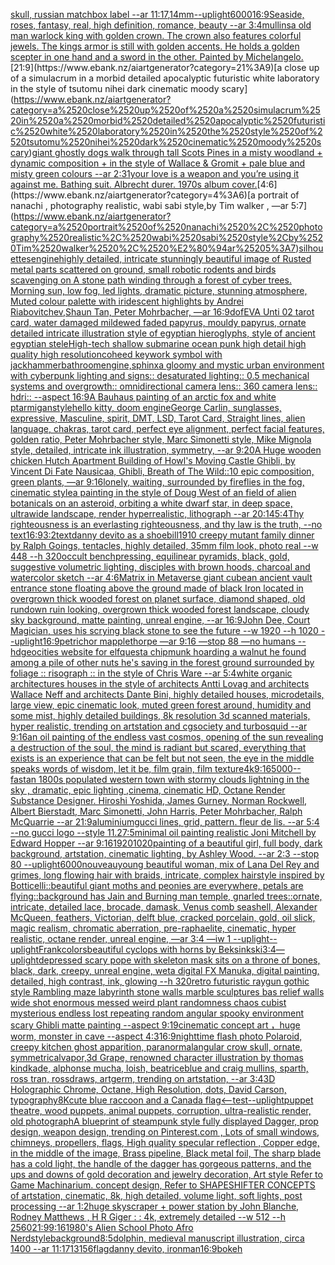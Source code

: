 [skull, russian matchbox label --ar 11:17](https://www.ebank.nz/aiartgenerator?category=skull%2C%2520russian%2520matchbox%2520label%2520--ar%252011%3A17)[,14mm](https://www.ebank.nz/aiartgenerator?category=%2C14mm)[--uplight](https://www.ebank.nz/aiartgenerator?category=--uplight)[6000](https://www.ebank.nz/aiartgenerator?category=6000)[16:9](https://www.ebank.nz/aiartgenerator?category=16%3A9)[Seaside, roses, fantasy, real, high definition, romance, beauty --ar 3:4](https://www.ebank.nz/aiartgenerator?category=Seaside%2C%2520roses%2C%2520fantasy%2C%2520real%2C%2520high%2520definition%2C%2520romance%2C%2520beauty%2520--ar%25203%3A4)[mullins](https://www.ebank.nz/aiartgenerator?category=mullins)[a old man warlock king with golden crown. The crown also features colorful jewels. The kings armor is still with golden accents. He holds a golden scepter in one hand and a sword in the other. Painted by Michelangelo.](https://www.ebank.nz/aiartgenerator?category=a%2520old%2520man%2520warlock%2520king%2520with%2520golden%2520crown.%2520The%2520crown%2520also%2520features%2520colorful%2520jewels.%2520The%2520kings%2520armor%2520is%2520still%2520with%2520golden%2520accents.%2520He%2520holds%2520a%2520golden%2520scepter%2520in%2520one%2520hand%2520and%2520a%2520sword%2520in%2520the%2520other.%2520Painted%2520by%2520Michelangelo.)[21:9](https://www.ebank.nz/aiartgenerator?category=21%3A9)[a close up of a simulacrum in a morbid detailed apocalyptic futuristic white laboratory in the style of tsutomu nihei dark cinematic moody scary](https://www.ebank.nz/aiartgenerator?category=a%2520close%2520up%2520of%2520a%2520simulacrum%2520in%2520a%2520morbid%2520detailed%2520apocalyptic%2520futuristic%2520white%2520laboratory%2520in%2520the%2520style%2520of%2520tsutomu%2520nihei%2520dark%2520cinematic%2520moody%2520scary)[giant ghostly dogs walk through tall Scots Pines in a misty woodland + dynamic composition + in the style of Wallace & Gromit + pale blue and misty green colours --ar 2:3](https://www.ebank.nz/aiartgenerator?category=giant%2520ghostly%2520dogs%2520walk%2520through%2520tall%2520Scots%2520Pines%2520in%2520a%2520misty%2520woodland%2520%2B%2520dynamic%2520composition%2520%2B%2520in%2520the%2520style%2520of%2520Wallace%2520%26%2520Gromit%2520%2B%2520pale%2520blue%2520and%2520misty%2520green%2520colours%2520--ar%25202%3A3)[1](https://www.ebank.nz/aiartgenerator?category=1)[your love is a weapon and you’re using it against me. Bathing suit. Albrecht durer. 1970s album cover.](https://www.ebank.nz/aiartgenerator?category=your%2520love%2520is%2520a%2520weapon%2520and%2520you%E2%80%99re%2520using%2520it%2520against%2520me.%2520Bathing%2520suit.%2520Albrecht%2520durer.%25201970s%2520album%2520cover.)[4:6](https://www.ebank.nz/aiartgenerator?category=4%3A6)[a portrait of nanachi , photography realistic, wabi sabi style,by Tim walker , —ar 5:7](https://www.ebank.nz/aiartgenerator?category=a%2520portrait%2520of%2520nanachi%2520%2C%2520photography%2520realistic%2C%2520wabi%2520sabi%2520style%2Cby%2520Tim%2520walker%2520%2C%2520%E2%80%94ar%25205%3A7)[silhouettes](https://www.ebank.nz/aiartgenerator?category=silhouettes)[engine](https://www.ebank.nz/aiartgenerator?category=engine)[highly detailed, intricate stunningly beautiful image of Rusted metal parts scattered on ground, small robotic rodents and birds scavenging on A stone path winding through a forest of cyber trees. Morning sun, low fog, led lights, dramatic picture, stunning atmosphere, Muted colour palette with iridescent highlights by Andrei Riabovitchev,Shaun Tan, Peter Mohrbacher, —ar 16:9](https://www.ebank.nz/aiartgenerator?category=highly%2520detailed%2C%2520intricate%2520stunningly%2520beautiful%2520image%2520of%2520Rusted%2520metal%2520parts%2520scattered%2520on%2520ground%2C%2520small%2520robotic%2520rodents%2520and%2520birds%2520scavenging%2520on%2520A%2520stone%2520path%2520winding%2520through%2520a%2520forest%2520of%2520cyber%2520trees.%2520Morning%2520sun%2C%2520low%2520fog%2C%2520led%2520lights%2C%2520dramatic%2520picture%2C%2520stunning%2520atmosphere%2C%2520Muted%2520colour%2520palette%2520with%2520iridescent%2520highlights%2520by%2520Andrei%2520Riabovitchev%2CShaun%2520Tan%2C%2520Peter%2520Mohrbacher%2C%2520%E2%80%94ar%252016%3A9)[dof](https://www.ebank.nz/aiartgenerator?category=dof)[EVA Unti 02 tarot card, water damaged mildewed faded papyrus, mouldy papyrus, ornate detailed intricate illustration style of egyptian hieroglyphs, style of ancient egyptian stele](https://www.ebank.nz/aiartgenerator?category=EVA%2520Unti%252002%2520tarot%2520card%2C%2520water%2520damaged%2520mildewed%2520faded%2520papyrus%2C%2520mouldy%2520papyrus%2C%2520ornate%2520detailed%2520intricate%2520illustration%2520style%2520of%2520egyptian%2520hieroglyphs%2C%2520style%2520of%2520ancient%2520egyptian%2520stele)[High-tech shallow submarine ocean punk high detail high quality high resolution](https://www.ebank.nz/aiartgenerator?category=High-tech%2520shallow%2520submarine%2520ocean%2520punk%2520high%2520detail%2520high%2520quality%2520high%2520resolution)[coheed keywork symbol with jackhammer](https://www.ebank.nz/aiartgenerator?category=coheed%2520keywork%2520symbol%2520with%2520jackhammer)[bathroom](https://www.ebank.nz/aiartgenerator?category=bathroom)[engine,](https://www.ebank.nz/aiartgenerator?category=engine%2C)[sphinx](https://www.ebank.nz/aiartgenerator?category=sphinx)[a gloomy and mystic urban environment with cyberpunk lighting and signs:: desaturated lighting:: 0.5 mechanical systems and overgrowth:: omnidirectional camera lens:: 360 camera lens:: hdri:: --aspect 16:9](https://www.ebank.nz/aiartgenerator?category=a%2520gloomy%2520and%2520mystic%2520urban%2520environment%2520with%2520cyberpunk%2520lighting%2520and%2520signs%3A%3A%2520desaturated%2520lighting%3A%3A%25200.5%2520mechanical%2520systems%2520and%2520overgrowth%3A%3A%2520omnidirectional%2520camera%2520lens%3A%3A%2520360%2520camera%2520lens%3A%3A%2520hdri%3A%3A%2520--aspect%252016%3A9)[A Bauhaus painting of an arctic fox and white ptarmigan](https://www.ebank.nz/aiartgenerator?category=A%2520Bauhaus%2520painting%2520of%2520an%2520arctic%2520fox%2520and%2520white%2520ptarmigan)[style](https://www.ebank.nz/aiartgenerator?category=style)[hello kitty, doom engine](https://www.ebank.nz/aiartgenerator?category=hello%2520kitty%2C%2520doom%2520engine)[George Carlin, sunglasses, expressive, Masculine, spirit, DMT, LSD, Tarot Card, Straight lines, alien language, chakras, tarot card, perfect eye alignment, perfect facial features, golden ratio, Peter Mohrbacher style, Marc Simonetti style, Mike Mignola style, detailed, intricate ink illustration, symmetry, --ar 9:20](https://www.ebank.nz/aiartgenerator?category=George%2520Carlin%2C%2520sunglasses%2C%2520expressive%2C%2520Masculine%2C%2520spirit%2C%2520DMT%2C%2520LSD%2C%2520Tarot%2520Card%2C%2520Straight%2520lines%2C%2520alien%2520language%2C%2520chakras%2C%2520tarot%2520card%2C%2520perfect%2520eye%2520alignment%2C%2520perfect%2520facial%2520features%2C%2520golden%2520ratio%2C%2520Peter%2520Mohrbacher%2520style%2C%2520Marc%2520Simonetti%2520style%2C%2520Mike%2520Mignola%2520style%2C%2520detailed%2C%2520intricate%2520ink%2520illustration%2C%2520symmetry%2C%2520--ar%25209%3A20)[A Huge wooden chicken Hutch Apartment Building of Howl's Moving Castle Ghibli, by Vincent Di Fate Nausicaa, Ghibli, Breath of The Wild::10 epic composition, green plants, —ar 9:16](https://www.ebank.nz/aiartgenerator?category=A%2520Huge%2520wooden%2520chicken%2520Hutch%2520Apartment%2520Building%2520of%2520Howl%27s%2520Moving%2520Castle%2520Ghibli%2C%2520by%2520Vincent%2520Di%2520Fate%2520Nausicaa%2C%2520Ghibli%2C%2520Breath%2520of%2520The%2520Wild%3A%3A10%2520epic%2520composition%2C%2520green%2520plants%2C%2520%E2%80%94ar%25209%3A16)[lonely, waiting, surrounded by fireflies in the fog, cinematic style](https://www.ebank.nz/aiartgenerator?category=lonely%2C%2520waiting%2C%2520surrounded%2520by%2520fireflies%2520in%2520the%2520fog%2C%2520cinematic%2520style)[a painting in the style of Doug West of an field of alien botanicals on an asteroid, orbiting a white dwarf star, in deep space, ultrawide landscape, render hyperrealistic, lithograph --ar 20:14](https://www.ebank.nz/aiartgenerator?category=a%2520painting%2520in%2520the%2520style%2520of%2520Doug%2520West%2520of%2520an%2520field%2520of%2520alien%2520botanicals%2520on%2520an%2520asteroid%2C%2520orbiting%2520a%2520white%2520dwarf%2520star%2C%2520in%2520deep%2520space%2C%2520ultrawide%2520landscape%2C%2520render%2520hyperrealistic%2C%2520lithograph%2520--ar%252020%3A14)[5:4](https://www.ebank.nz/aiartgenerator?category=5%3A4)[Thy righteousness is an everlasting righteousness, and thy law is the truth, --no text](https://www.ebank.nz/aiartgenerator?category=Thy%2520righteousness%2520is%2520an%2520everlasting%2520righteousness%2C%2520and%2520thy%2520law%2520is%2520the%2520truth%2C%2520--no%2520text)[16:9](https://www.ebank.nz/aiartgenerator?category=16%3A9)[3:2](https://www.ebank.nz/aiartgenerator?category=3%3A2)[text](https://www.ebank.nz/aiartgenerator?category=text)[danny devito as a shoebill](https://www.ebank.nz/aiartgenerator?category=danny%2520devito%2520as%2520a%2520shoebill)[1910 creepy mutant family dinner by Ralph Goings, tentacles, highly detailed, 35mm film look, photo real --w 448 --h 320](https://www.ebank.nz/aiartgenerator?category=1910%2520creepy%2520mutant%2520family%2520dinner%2520by%2520Ralph%2520Goings%2C%2520tentacles%2C%2520highly%2520detailed%2C%252035mm%2520film%2520look%2C%2520photo%2520real%2520--w%2520448%2520--h%2520320)[occult benchpressing, equilinear pyramids, black, gold, suggestive volumetric lighting, disciples with brown hoods, charcoal and watercolor sketch --ar 4:6](https://www.ebank.nz/aiartgenerator?category=occult%2520benchpressing%2C%2520equilinear%2520pyramids%2C%2520black%2C%2520gold%2C%2520suggestive%2520volumetric%2520lighting%2C%2520disciples%2520with%2520brown%2520hoods%2C%2520charcoal%2520and%2520watercolor%2520sketch%2520--ar%25204%3A6)[Matrix in Metaverse giant cube](https://www.ebank.nz/aiartgenerator?category=Matrix%2520in%2520Metaverse%2520giant%2520cube)[an ancient vault entrance stone floating above the ground made of black Iron located in overgrown thick wooded forest on planet surface, diamond shaped, old rundown ruin looking, overgrown thick wooded forest landscape, cloudy sky background, matte painting, unreal engine, --ar 16:9](https://www.ebank.nz/aiartgenerator?category=an%2520ancient%2520vault%2520entrance%2520stone%2520floating%2520above%2520the%2520ground%2520made%2520of%2520black%2520Iron%2520located%2520in%2520overgrown%2520thick%2520wooded%2520forest%2520on%2520planet%2520surface%2C%2520diamond%2520shaped%2C%2520old%2520rundown%2520ruin%2520looking%2C%2520overgrown%2520thick%2520wooded%2520forest%2520landscape%2C%2520cloudy%2520sky%2520background%2C%2520matte%2520painting%2C%2520unreal%2520engine%2C%2520--ar%252016%3A9)[John Dee, Court Magician, uses his scrying black stone to see the future  --w 1920 --h 1020 --uplight](https://www.ebank.nz/aiartgenerator?category=John%2520Dee%2C%2520Court%2520Magician%2C%2520uses%2520his%2520scrying%2520black%2520stone%2520to%2520see%2520the%2520future%2520%2520--w%25201920%2520--h%25201020%2520--uplight)[16:9](https://www.ebank.nz/aiartgenerator?category=16%3A9)[petrichor mapplethorpe —ar 9:16 —stop 88 —no humans --hd](https://www.ebank.nz/aiartgenerator?category=petrichor%2520mapplethorpe%2520%E2%80%94ar%25209%3A16%2520%E2%80%94stop%252088%2520%E2%80%94no%2520humans%2520--hd)[geocities website for elfquest](https://www.ebank.nz/aiartgenerator?category=geocities%2520website%2520for%2520elfquest)[a chipmunk hoarding a walnut he found among a pile of other nuts he's saving in the forest ground surrounded by foliage :: risograph :: in the style of Chris Ware --ar 5:4](https://www.ebank.nz/aiartgenerator?category=a%2520chipmunk%2520hoarding%2520a%2520walnut%2520he%2520found%2520among%2520a%2520pile%2520of%2520other%2520nuts%2520he%27s%2520saving%2520in%2520the%2520forest%2520ground%2520surrounded%2520by%2520foliage%2520%3A%3A%2520risograph%2520%3A%3A%2520in%2520the%2520style%2520of%2520Chris%2520Ware%2520--ar%25205%3A4)[white organic architectures houses in the style of architects Antti Lovag and architects Wallace Neff and architects Dante Bini, highly detailed houses, microdetails, large view, epic cinematic look, muted green forest around, humidity and some mist, highly detailed buildings, 8k resolution 3d scanned materials, hyper realistic, trending on artstation and cgsociety and turbosquid --ar 9:16](https://www.ebank.nz/aiartgenerator?category=white%2520organic%2520architectures%2520houses%2520in%2520the%2520style%2520of%2520architects%2520Antti%2520Lovag%2520and%2520architects%2520Wallace%2520Neff%2520and%2520architects%2520Dante%2520Bini%2C%2520highly%2520detailed%2520houses%2C%2520microdetails%2C%2520large%2520view%2C%2520epic%2520cinematic%2520look%2C%2520muted%2520green%2520forest%2520around%2C%2520humidity%2520and%2520some%2520mist%2C%2520highly%2520detailed%2520buildings%2C%25208k%2520resolution%25203d%2520scanned%2520materials%2C%2520hyper%2520realistic%2C%2520trending%2520on%2520artstation%2520and%2520cgsociety%2520and%2520turbosquid%2520--ar%25209%3A16)[an oil painting of the endless vast cosmos, opening of the sun revealing a destruction of the soul, the mind is radiant but scared, everything that exists is an experience that can be felt but not seen, the eye in the middle speaks words of wisdom, let it be, film grain, film texture](https://www.ebank.nz/aiartgenerator?category=an%2520oil%2520painting%2520of%2520the%2520endless%2520vast%2520cosmos%2C%2520opening%2520of%2520the%2520sun%2520revealing%2520a%2520destruction%2520of%2520the%2520soul%2C%2520the%2520mind%2520is%2520radiant%2520but%2520scared%2C%2520everything%2520that%2520exists%2520is%2520an%2520experience%2520that%2520can%2520be%2520felt%2520but%2520not%2520seen%2C%2520the%2520eye%2520in%2520the%2520middle%2520speaks%2520words%2520of%2520wisdom%2C%2520let%2520it%2520be%2C%2520film%2520grain%2C%2520film%2520texture)[4k](https://www.ebank.nz/aiartgenerator?category=4k)[9:16](https://www.ebank.nz/aiartgenerator?category=9%3A16)[5000](https://www.ebank.nz/aiartgenerator?category=5000)[--fast](https://www.ebank.nz/aiartgenerator?category=--fast)[an 1800s populated western town with stormy clouds lightning in the sky , dramatic, epic lighting ,cinema, cinematic HD, Octane Render Substance Designer. Hiroshi Yoshida, James Gurney, Norman Rockwell, Albert Bierstadt, Marc Simonetti, John Harris, Peter Mohrbacher, Ralph McQuarrie --ar 21:9](https://www.ebank.nz/aiartgenerator?category=an%25201800s%2520populated%2520western%2520town%2520with%2520stormy%2520clouds%2520lightning%2520in%2520the%2520sky%2520%2C%2520dramatic%2C%2520epic%2520lighting%2520%2Ccinema%2C%2520cinematic%2520HD%2C%2520Octane%2520Render%2520Substance%2520Designer.%2520Hiroshi%2520Yoshida%2C%2520James%2520Gurney%2C%2520Norman%2520Rockwell%2C%2520Albert%2520Bierstadt%2C%2520Marc%2520Simonetti%2C%2520John%2520Harris%2C%2520Peter%2520Mohrbacher%2C%2520Ralph%2520McQuarrie%2520--ar%252021%3A9)[aluminium](https://www.ebank.nz/aiartgenerator?category=aluminium)[gucci lines, grid, pattern. fleur de lis. --ar 5:4 --no gucci logo --style 1](https://www.ebank.nz/aiartgenerator?category=gucci%2520lines%2C%2520grid%2C%2520pattern.%2520fleur%2520de%2520lis.%2520--ar%25205%3A4%2520--no%2520gucci%2520logo%2520--style%25201)[1.2](https://www.ebank.nz/aiartgenerator?category=1.2)[7:5](https://www.ebank.nz/aiartgenerator?category=7%3A5)[minimal oil painting realistic Joni Mitchell by Edward Hopper --ar 9:16](https://www.ebank.nz/aiartgenerator?category=minimal%2520oil%2520painting%2520realistic%2520Joni%2520Mitchell%2520by%2520Edward%2520Hopper%2520--ar%25209%3A16)[1920](https://www.ebank.nz/aiartgenerator?category=1920)[1020](https://www.ebank.nz/aiartgenerator?category=1020)[painting of a beautiful girl, full body, dark background, artstation, cinematic lighting, by Ashley Wood. --ar 2:3 --stop 80 --uplight](https://www.ebank.nz/aiartgenerator?category=painting%2520of%2520a%2520beautiful%2520girl%2C%2520full%2520body%2C%2520dark%2520background%2C%2520artstation%2C%2520cinematic%2520lighting%2C%2520by%2520Ashley%2520Wood.%2520--ar%25202%3A3%2520--stop%252080%2520--uplight)[6000](https://www.ebank.nz/aiartgenerator?category=6000)[nouveau](https://www.ebank.nz/aiartgenerator?category=nouveau)[young beautiful woman, mix of Lana Del Rey and grimes, long flowing hair with braids, intricate, complex hairstyle inspired by Botticelli::beautiful giant moths and peonies are everywhere, petals are flying::background has Jain and Burning man temple, gnarled trees::ornate, intricate, detailed lace, brocade, damask, Venus comb seashell, Alexander McQueen, feathers, Victorian, delft blue, cracked porcelain, gold, oil slick, magic realism, chromatic aberration, pre-raphaelite, cinematic, hyper realistic, octane render, unreal engine, —ar 3:4 —iw 1 --uplight](https://www.ebank.nz/aiartgenerator?category=young%2520beautiful%2520woman%2C%2520mix%2520of%2520Lana%2520Del%2520Rey%2520and%2520grimes%2C%2520long%2520flowing%2520hair%2520with%2520braids%2C%2520intricate%2C%2520complex%2520hairstyle%2520inspired%2520by%2520Botticelli%3A%3Abeautiful%2520giant%2520moths%2520and%2520peonies%2520are%2520everywhere%2C%2520petals%2520are%2520flying%3A%3Abackground%2520has%2520Jain%2520and%2520Burning%2520man%2520temple%2C%2520gnarled%2520trees%3A%3Aornate%2C%2520intricate%2C%2520detailed%2520lace%2C%2520brocade%2C%2520damask%2C%2520Venus%2520comb%2520seashell%2C%2520Alexander%2520McQueen%2C%2520feathers%2C%2520Victorian%2C%2520delft%2520blue%2C%2520cracked%2520porcelain%2C%2520gold%2C%2520oil%2520slick%2C%2520magic%2520realism%2C%2520chromatic%2520aberration%2C%2520pre-raphaelite%2C%2520cinematic%2C%2520hyper%2520realistic%2C%2520octane%2520render%2C%2520unreal%2520engine%2C%2520%E2%80%94ar%25203%3A4%2520%E2%80%94iw%25201%2520--uplight)[--uplight](https://www.ebank.nz/aiartgenerator?category=--uplight)[Frank](https://www.ebank.nz/aiartgenerator?category=Frank)[colors](https://www.ebank.nz/aiartgenerator?category=colors)[beautiful cyclops with horns by Beksinkski](https://www.ebank.nz/aiartgenerator?category=beautiful%2520cyclops%2520with%2520horns%2520by%2520Beksinkski)[3:4](https://www.ebank.nz/aiartgenerator?category=3%3A4)[—uplight](https://www.ebank.nz/aiartgenerator?category=%E2%80%94uplight)[depressed scary pope with skeleton mask sits on a throne of bones, black, dark, creepy, unreal engine, weta digital FX Manuka, digital painting, detailed, high contrast, ink, glowing --h 320](https://www.ebank.nz/aiartgenerator?category=depressed%2520scary%2520pope%2520with%2520skeleton%2520mask%2520sits%2520on%2520a%2520throne%2520of%2520bones%2C%2520black%2C%2520dark%2C%2520creepy%2C%2520unreal%2520engine%2C%2520weta%2520digital%2520FX%2520Manuka%2C%2520digital%2520painting%2C%2520detailed%2C%2520high%2520contrast%2C%2520ink%2C%2520glowing%2520--h%2520320)[retro futuristic raygun gothic style Rambling maze labyrinth stone walls marble sculptures bas relief walls wide shot enormous messed weird plant randomness chaos  cubist mysterious endless lost repeating random angular spooky environment scary Ghibli matte painting --aspect 9:19](https://www.ebank.nz/aiartgenerator?category=retro%2520futuristic%2520raygun%2520gothic%2520style%2520Rambling%2520maze%2520labyrinth%2520stone%2520walls%2520marble%2520sculptures%2520bas%2520relief%2520walls%2520wide%2520shot%2520enormous%2520messed%2520weird%2520plant%2520randomness%2520chaos%2520%2520cubist%2520mysterious%2520endless%2520lost%2520repeating%2520random%2520angular%2520spooky%2520environment%2520scary%2520Ghibli%2520matte%2520painting%2520--aspect%25209%3A19)[cinematic concept art ，huge worm, monster in cave  --aspect 4:3](https://www.ebank.nz/aiartgenerator?category=cinematic%2520concept%2520art%2520%EF%BC%8Chuge%2520worm%2C%2520monster%2520in%2520cave%2520%2520--aspect%25204%3A3)[16:9](https://www.ebank.nz/aiartgenerator?category=16%3A9)[nighttime flash photo Polaroid, creepy kitchen ghost apparition, paranormal](https://www.ebank.nz/aiartgenerator?category=nighttime%2520flash%2520photo%2520Polaroid%2C%2520creepy%2520kitchen%2520ghost%2520apparition%2C%2520paranormal)[angular crow skull, ornate, symmetrical](https://www.ebank.nz/aiartgenerator?category=angular%2520crow%2520skull%2C%2520ornate%2C%2520symmetrical)[vapor,](https://www.ebank.nz/aiartgenerator?category=vapor%2C)[3d Grape, renowned character illustration by thomas kindkade, alphonse mucha, loish, beatriceblue and craig mullins, sparth, ross tran, rossdraws, artgerm, trending on artstation, --ar 3:4](https://www.ebank.nz/aiartgenerator?category=3d%2520Grape%2C%2520renowned%2520character%2520illustration%2520by%2520thomas%2520kindkade%2C%2520alphonse%2520mucha%2C%2520loish%2C%2520beatriceblue%2520and%2520craig%2520mullins%2C%2520sparth%2C%2520ross%2520tran%2C%2520rossdraws%2C%2520artgerm%2C%2520trending%2520on%2520artstation%2C%2520--ar%25203%3A4)[3D Holographic Chrome, Octane, High Resolution, dots, David Carson, typography](https://www.ebank.nz/aiartgenerator?category=3D%2520Holographic%2520Chrome%2C%2520Octane%2C%2520High%2520Resolution%2C%2520dots%2C%2520David%2520Carson%2C%2520typography)[8K](https://www.ebank.nz/aiartgenerator?category=8K)[cute blue raccoon and a Canada flag](https://www.ebank.nz/aiartgenerator?category=cute%2520blue%2520raccoon%2520and%2520a%2520Canada%2520flag)[<--test](https://www.ebank.nz/aiartgenerator?category=%3C--test)[--uplight](https://www.ebank.nz/aiartgenerator?category=--uplight)[puppet theatre, wood puppets, animal puppets, corruption, ultra-realistic render, old photograph](https://www.ebank.nz/aiartgenerator?category=puppet%2520theatre%2C%2520wood%2520puppets%2C%2520animal%2520puppets%2C%2520corruption%2C%2520ultra-realistic%2520render%2C%2520old%2520photograph)[A blueprint of steampunk style fully displayed Dagger, prop design, weapon design,  trending on Pinterest.com , Lots of small windows, chimneys, propellers, flags, High quality specular reflection ,  Copper  edge, in the middle of the image, Brass pipeline,  Black metal foil,  The sharp blade has a cold light, the handle of the dagger has gorgeous patterns, and the ups and downs of gold decoration and jewelry decoration, Art style Refer to Game Machinarium.  concept design, Refer to SHAPESHIFTER CONCEPTS  of artstation, cinematic,  8k, high detailed,  volume light,  soft lights,  post processing    --ar 1:2](https://www.ebank.nz/aiartgenerator?category=A%2520blueprint%2520of%2520steampunk%2520style%2520fully%2520displayed%2520Dagger%2C%2520prop%2520design%2C%2520weapon%2520design%2C%2520%2520trending%2520on%2520Pinterest.com%2520%2C%2520Lots%2520of%2520small%2520windows%2C%2520chimneys%2C%2520propellers%2C%2520flags%2C%2520High%2520quality%2520specular%2520reflection%2520%2C%2520%2520Copper%2520%2520edge%2C%2520in%2520the%2520middle%2520of%2520the%2520image%2C%2520Brass%2520pipeline%2C%2520%2520Black%2520metal%2520foil%2C%2520%2520The%2520sharp%2520blade%2520has%2520a%2520cold%2520light%2C%2520the%2520handle%2520of%2520the%2520dagger%2520has%2520gorgeous%2520patterns%2C%2520and%2520the%2520ups%2520and%2520downs%2520of%2520gold%2520decoration%2520and%2520jewelry%2520decoration%2C%2520Art%2520style%2520Refer%2520to%2520Game%2520Machinarium.%2520%2520concept%2520design%2C%2520Refer%2520to%2520SHAPESHIFTER%2520CONCEPTS%2520%2520of%2520artstation%2C%2520cinematic%2C%2520%25208k%2C%2520high%2520detailed%2C%2520%2520volume%2520light%2C%2520%2520soft%2520lights%2C%2520%2520post%2520processing%2520%2520%2520%2520--ar%25201%3A2)[huge skyscraper + power station by John Blanche, Rodney Matthews , H R Giger : : 4k, extremely detailed --w 512 --h 2560](https://www.ebank.nz/aiartgenerator?category=huge%2520skyscraper%2520%2B%2520power%2520station%2520by%2520John%2520Blanche%2C%2520Rodney%2520Matthews%2520%2C%2520H%2520R%2520Giger%2520%3A%2520%3A%25204k%2C%2520extremely%2520detailed%2520--w%2520512%2520--h%25202560)[21:9](https://www.ebank.nz/aiartgenerator?category=21%3A9)[9:16](https://www.ebank.nz/aiartgenerator?category=9%3A16)[1980's Alien School Photo Afro Nerd](https://www.ebank.nz/aiartgenerator?category=1980%27s%2520Alien%2520School%2520Photo%2520Afro%2520Nerd)[style](https://www.ebank.nz/aiartgenerator?category=style)[background](https://www.ebank.nz/aiartgenerator?category=background)[8:5](https://www.ebank.nz/aiartgenerator?category=8%3A5)[dolphin, medieval manuscript illustration, circa 1400 --ar 11:17](https://www.ebank.nz/aiartgenerator?category=dolphin%2C%2520medieval%2520manuscript%2520illustration%2C%2520circa%25201400%2520--ar%252011%3A17)[13156](https://www.ebank.nz/aiartgenerator?category=13156)[flag](https://www.ebank.nz/aiartgenerator?category=flag)[danny devito, ironman](https://www.ebank.nz/aiartgenerator?category=danny%2520devito%2C%2520ironman)[16:9](https://www.ebank.nz/aiartgenerator?category=16%3A9)[bokeh](https://www.ebank.nz/aiartgenerator?category=bokeh)